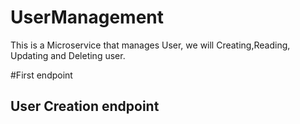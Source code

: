 # UserManagement
This is a Microservice that manages User, we will Creating,Reading, Updating and Deleting user.


#First endpoint
## User Creation endpoint 